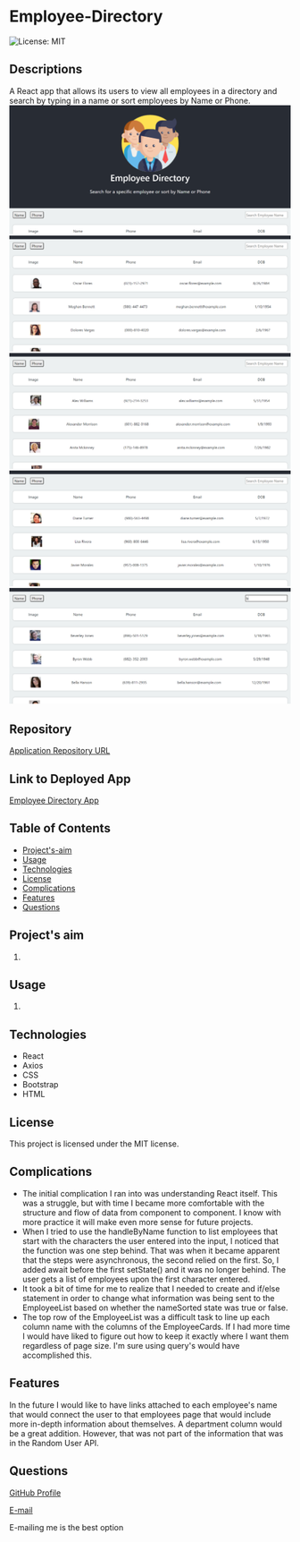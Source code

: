 # Employee-Directory
![License: MIT](https://img.shields.io/badge/License-MIT-Red.svg)

## Descriptions
A React app that allows its users to view all employees in a directory and search by typing in a name or sort employees by Name or Phone.
![Beginning](./assets/images/start.png)
![Start Employees](./assets/images/employees.png)
![Sort By Name](./assets/images/by_name.png)
![Sort By Phone](./assets/images/phone.png)
![Employee Name](./assets/images/emp_name.png)

## Repository
[Application Repository URL](https://github.com/cmcunningham27/Employee-Directory_React)

## Link to Deployed App
[Employee Directory App](https://cmcunningham27.github.io/Employee-Directory_React)

## Table of Contents
- [Project's-aim](#project's-aim)
- [Usage](#usage)
- [Technologies](#technologies)
- [License](#license)
- [Complications](#complications)
- [Features](#features)
- [Questions](#questions)

## Project's aim
1.

## Usage
1. 

## Technologies
* React
* Axios
* CSS
* Bootstrap
* HTML

## License
This project is licensed under the MIT license.

## Complications
* The initial complication I ran into was understanding React itself. This was a struggle, but with time I became more comfortable with the structure and flow of data from component to component. I know with more practice it will make even more sense for future projects.
* When I tried to use the handleByName function to list employees that start with the characters the user entered into the input, I noticed that the function was one step behind. That was when it became apparent that the steps were asynchronous, the second relied on the first. So, I added await before the first setState() and it was no longer behind. The user gets a list of employees upon the first character entered.
* It took a bit of time for me to realize that I needed to create and if/else statement in order to change what information was being sent to the EmployeeList based on whether the nameSorted state was true or false.
* The top row of the EmployeeList was a difficult task to line up each column name with the columns of the EmployeeCards. If I had more time I would have liked to figure out how to keep it exactly where I want them regardless of page size. I'm sure using query's would have accomplished this.

## Features
In the future I would like to have links attached to each employee's name that would connect the user to that employees page that would include more in-depth information about themselves. A department column would be a great addition. However, that was not part of the information that was in the Random User API.

## Questions
[GitHub Profile](https://github.com/cmcunningham27)

[E-mail](mailto:sttepstutoring@yahoo.com)

E-mailing me is the best option
